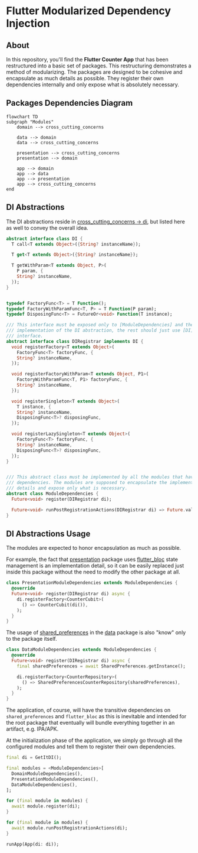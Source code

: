 # Flutter Modularized Dependency Injection

## About

In this repository, you'll find the **Flutter Counter App** that has been restructured into a basic
set of packages. This restructuring demonstrates a method of modularizing. The packages are designed
to be cohesive and encapsulate as much details as possible. They register their own dependencies
internally and only expose what is absolutely necessary.

## Packages Dependencies Diagram

```mermaid
flowchart TD
subgraph "Modules"
    domain --> cross_cutting_concerns

    data --> domain
    data --> cross_cutting_concerns

    presentation --> cross_cutting_concerns
    presentation --> domain

    app --> domain
    app --> data
    app --> presentation
    app --> cross_cutting_concerns
end
```

## DI Abstractions

The DI abstractions reside in [cross_cutting_concerns -> di](/packages/cross_cutting_concerns/lib/src/di/),
but listed here as well to convey the overall idea.

```dart
abstract interface class DI {
  T call<T extends Object>({String? instanceName});

  T get<T extends Object>({String? instanceName});

  T getWithParam<T extends Object, P>(
    P param, {
    String? instanceName,
  });
}


typedef FactoryFunc<T> = T Function();
typedef FactoryWithParamFunc<T, P> = T Function(P param);
typedef DisposingFunc<T> = FutureOr<void> Function(T instance);

/// This interface must be exposed only to [ModuleDependencies] and the actual
/// implementation of the DI abstraction, the rest should just use [DI]
/// interface.
abstract interface class DIRegistrar implements DI {
  void registerFactory<T extends Object>(
    FactoryFunc<T> factoryFunc, {
    String? instanceName,
  });

  void registerFactoryWithParam<T extends Object, P1>(
    FactoryWithParamFunc<T, P1> factoryFunc, {
    String? instanceName,
  });

  void registerSingleton<T extends Object>(
    T instance, {
    String? instanceName,
    DisposingFunc<T>? disposingFunc,
  });

  void registerLazySingleton<T extends Object>(
    FactoryFunc<T> factoryFunc, {
    String? instanceName,
    DisposingFunc<T>? disposingFunc,
  });
}


/// This abstract class must be implemented by all the modules that have
/// dependencies. The modules are supposed to encapsulate the implementation
/// details and expose only what is necessary.
abstract class ModuleDependencies {
  Future<void> register(DIRegistrar di);

  Future<void> runPostRegistrationActions(DIRegistrar di) => Future.value();
}

```

## DI Abstractions Usage

The modules are expected to honor encapsulation as much as possible.

For example, the fact that [presentation](/packages/presentation/) package uses
[flutter_bloc](https://pub.dev/packages/flutter_bloc) state management is an implementation detail,
so it can be easily replaced just inside this package without the need to modify the other package
at all.

```dart
class PresentationModuleDependencies extends ModuleDependencies {
  @override
  Future<void> register(DIRegistrar di) async {
    di.registerFactory<CounterCubit>(
      () => CounterCubit(di()),
    );
  }
}
```

The usage of [shared_preferences](https://pub.dev/packages/shared_preferences) in the
[data](./packages/data/) package is also "know" only to the package itself.

```dart
class DataModuleDependencies extends ModuleDependencies {
  @override
  Future<void> register(DIRegistrar di) async {
    final sharedPreferences = await SharedPreferences.getInstance();

    di.registerFactory<CounterRepository>(
      () => SharedPreferencesCounterRepository(sharedPreferences),
    );
  }
}
```

The application, of course, will have the transitive dependencies on `shared_preferences` and
`flutter_bloc` as this is inevitable and intended for the root package that eventually will
bundle everything together in an artifact, e.g. IPA/APK.

At the initialization phase of the application, we simply go through all the configured modules
and tell them to register their own dependencies.

```dart
final di = GetItDI();

final modules = <ModuleDependencies>[
  DomainModuleDependencies(),
  PresentationModuleDependencies(),
  DataModuleDependencies(),
];

for (final module in modules) {
  await module.register(di);
}

for (final module in modules) {
  await module.runPostRegistrationActions(di);
}

runApp(App(di: di));

```
